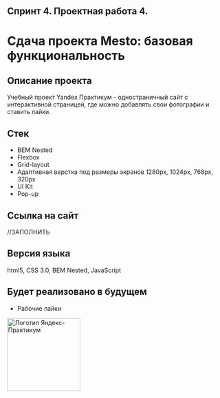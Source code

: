## Спринт 4. Проектная работа 4.
# Сдача проекта Mesto: базовая функциональность

## **Описание проекта**
Учебный проект Yandex Практикум - одностраничный сайт с интерактивной страницей, где можно добавлять свои фотографии и ставить лайки.

## **Стек**
* BEM Nested
* Flexbox
* Grid-layout
* Адаптивная верстка под размеры экранов 1280px, 1024px, 768px, 320px
* UI Kit
* Pop-up

## **Ссылка на сайт**
//ЗАПОЛНИТЬ
## **Версия языка**

html5, CSS 3.0, BEM Nested, JavaScript

## **Будет реализовано в будущем**
* Рабочие лайки

<img src="https://aaaaa.team/media/pages/projects/5moreminutes/2548460096-1617960411/hgiz8owlfbtdif3iekbud32onedefzarhfuriqad.png" alt="Логотип Яндекс-Практикум" width="170"/>

